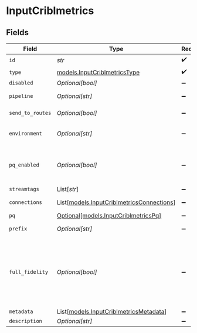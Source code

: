 # InputCriblmetrics


## Fields

| Field                                                                                                                                                                                                                                                                                                                                                              | Type                                                                                                                                                                                                                                                                                                                                                               | Required                                                                                                                                                                                                                                                                                                                                                           | Description                                                                                                                                                                                                                                                                                                                                                        |
| ------------------------------------------------------------------------------------------------------------------------------------------------------------------------------------------------------------------------------------------------------------------------------------------------------------------------------------------------------------------ | ------------------------------------------------------------------------------------------------------------------------------------------------------------------------------------------------------------------------------------------------------------------------------------------------------------------------------------------------------------------ | ------------------------------------------------------------------------------------------------------------------------------------------------------------------------------------------------------------------------------------------------------------------------------------------------------------------------------------------------------------------ | ------------------------------------------------------------------------------------------------------------------------------------------------------------------------------------------------------------------------------------------------------------------------------------------------------------------------------------------------------------------ |
| `id`                                                                                                                                                                                                                                                                                                                                                               | *str*                                                                                                                                                                                                                                                                                                                                                              | :heavy_check_mark:                                                                                                                                                                                                                                                                                                                                                 | Unique ID for this input                                                                                                                                                                                                                                                                                                                                           |
| `type`                                                                                                                                                                                                                                                                                                                                                             | [models.InputCriblmetricsType](../models/inputcriblmetricstype.md)                                                                                                                                                                                                                                                                                                 | :heavy_check_mark:                                                                                                                                                                                                                                                                                                                                                 | N/A                                                                                                                                                                                                                                                                                                                                                                |
| `disabled`                                                                                                                                                                                                                                                                                                                                                         | *Optional[bool]*                                                                                                                                                                                                                                                                                                                                                   | :heavy_minus_sign:                                                                                                                                                                                                                                                                                                                                                 | N/A                                                                                                                                                                                                                                                                                                                                                                |
| `pipeline`                                                                                                                                                                                                                                                                                                                                                         | *Optional[str]*                                                                                                                                                                                                                                                                                                                                                    | :heavy_minus_sign:                                                                                                                                                                                                                                                                                                                                                 | Pipeline to process data from this Source before sending it through the Routes                                                                                                                                                                                                                                                                                     |
| `send_to_routes`                                                                                                                                                                                                                                                                                                                                                   | *Optional[bool]*                                                                                                                                                                                                                                                                                                                                                   | :heavy_minus_sign:                                                                                                                                                                                                                                                                                                                                                 | Select whether to send data to Routes, or directly to Destinations.                                                                                                                                                                                                                                                                                                |
| `environment`                                                                                                                                                                                                                                                                                                                                                      | *Optional[str]*                                                                                                                                                                                                                                                                                                                                                    | :heavy_minus_sign:                                                                                                                                                                                                                                                                                                                                                 | Optionally, enable this config only on a specified Git branch. If empty, will be enabled everywhere.                                                                                                                                                                                                                                                               |
| `pq_enabled`                                                                                                                                                                                                                                                                                                                                                       | *Optional[bool]*                                                                                                                                                                                                                                                                                                                                                   | :heavy_minus_sign:                                                                                                                                                                                                                                                                                                                                                 | Use a disk queue to minimize data loss when connected services block. See [Cribl Docs](https://docs.cribl.io/stream/persistent-queues) for PQ defaults (Cribl-managed Cloud Workers) and configuration options (on-prem and hybrid Workers).                                                                                                                       |
| `streamtags`                                                                                                                                                                                                                                                                                                                                                       | List[*str*]                                                                                                                                                                                                                                                                                                                                                        | :heavy_minus_sign:                                                                                                                                                                                                                                                                                                                                                 | Tags for filtering and grouping in @{product}                                                                                                                                                                                                                                                                                                                      |
| `connections`                                                                                                                                                                                                                                                                                                                                                      | List[[models.InputCriblmetricsConnections](../models/inputcriblmetricsconnections.md)]                                                                                                                                                                                                                                                                             | :heavy_minus_sign:                                                                                                                                                                                                                                                                                                                                                 | Direct connections to Destinations, and optionally via a Pipeline or a Pack                                                                                                                                                                                                                                                                                        |
| `pq`                                                                                                                                                                                                                                                                                                                                                               | [Optional[models.InputCriblmetricsPq]](../models/inputcriblmetricspq.md)                                                                                                                                                                                                                                                                                           | :heavy_minus_sign:                                                                                                                                                                                                                                                                                                                                                 | N/A                                                                                                                                                                                                                                                                                                                                                                |
| `prefix`                                                                                                                                                                                                                                                                                                                                                           | *Optional[str]*                                                                                                                                                                                                                                                                                                                                                    | :heavy_minus_sign:                                                                                                                                                                                                                                                                                                                                                 | A prefix that is applied to the metrics provided by Cribl Stream                                                                                                                                                                                                                                                                                                   |
| `full_fidelity`                                                                                                                                                                                                                                                                                                                                                    | *Optional[bool]*                                                                                                                                                                                                                                                                                                                                                   | :heavy_minus_sign:                                                                                                                                                                                                                                                                                                                                                 | Include granular metrics.  Disabling this will drop the following metrics events: `cribl.logstream.host.(in_bytes,in_events,out_bytes,out_events)`, `cribl.logstream.index.(in_bytes,in_events,out_bytes,out_events)`, `cribl.logstream.source.(in_bytes,in_events,out_bytes,out_events)`, `cribl.logstream.sourcetype.(in_bytes,in_events,out_bytes,out_events)`. |
| `metadata`                                                                                                                                                                                                                                                                                                                                                         | List[[models.InputCriblmetricsMetadata](../models/inputcriblmetricsmetadata.md)]                                                                                                                                                                                                                                                                                   | :heavy_minus_sign:                                                                                                                                                                                                                                                                                                                                                 | Fields to add to events from this input                                                                                                                                                                                                                                                                                                                            |
| `description`                                                                                                                                                                                                                                                                                                                                                      | *Optional[str]*                                                                                                                                                                                                                                                                                                                                                    | :heavy_minus_sign:                                                                                                                                                                                                                                                                                                                                                 | N/A                                                                                                                                                                                                                                                                                                                                                                |